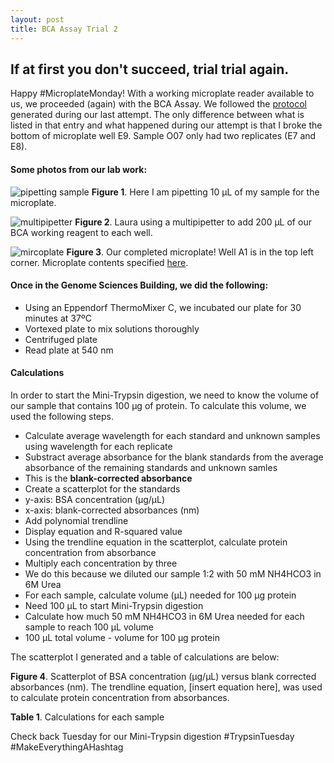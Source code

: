 ```yaml
---
layout: post
title: BCA Assay Trial 2
---
```


## If at first you don't succeed, trial trial again.

Happy #MicroplateMonday! With a working microplate reader available to us, we proceeded (again) with the BCA Assay. We followed the [protocol](https://yaaminiv.github.io/BCA-Assay-Trial-1/) generated during our last attempt. The only difference between what is listed in that entry and what happened during our attempt is that I broke the bottom of microplate well E9. Sample O07 only had two replicates (E7 and E8).

#### **Some photos from our lab work**:

![pipetting sample](https://raw.githubusercontent.com/yaaminiv/yaaminiv.github.io/master/images/pipettingsample.jpg)
**Figure 1**. Here I am pipetting 10 µL of my sample for the microplate.

![multipipetter](https://github.com/yaaminiv/yaaminiv.github.io/blob/master/images/multipipetting.jpg)
**Figure 2**. Laura using a multipipetter to add 200 µL of our BCA working reagent to each well.

![mircoplate](https://raw.githubusercontent.com/yaaminiv/yaaminiv.github.io/master/images/microplate.JPG)
**Figure 3**. Our completed microplate! Well A1 is in the top left corner. Microplate contents specified [here](https://yaaminiv.github.io/BCA-Assay-Trial-1/).

#### **Once in the Genome Sciences Building, we did the following**:
- Using an Eppendorf ThermoMixer C, we incubated our plate for 30 minutes at 37ºC
- Vortexed plate to mix solutions thoroughly
- Centrifuged plate
- Read plate at 540 nm

#### **Calculations**
In order to start the Mini-Trypsin digestion, we need to know the volume of our sample that contains 100 µg of protein. To calculate this volume, we used the following steps.

- Calculate average wavelength for each standard and unknown samples using wavelength for each replicate
- Substract average absorbance for the blank standards from the average absorbance of the remaining standards and unknown samles
 - This is the **blank-corrected absorbance**
- Create a scatterplot for the standards
 - y-axis: BSA concentration (µg/µL)
 - x-axis: blank-corrected absorbances (nm)
 - Add polynomial trendline
 - Display equation and R-squared value
- Using the trendline equation in the scatterplot, calculate protein concentration from absorbance
- Multiply each concentration by three
 - We do this because we diluted our sample 1:2 with 50 mM NH4HCO3 in 6M Urea
- For each sample, calculate volume (µL) needed for 100 µg protein
 - Need 100 µL to start Mini-Trypsin digestion
 - Calculate how much 50 mM NH4HCO3 in 6M Urea needed for each sample to reach 100 µL volume
  - 100 µL total volume - volume for 100 µg protein

The scatterplot I generated and a table of calculations are below:

**Figure 4**. Scatterplot of BSA concentration (µg/µL) versus blank corrected absorbances (nm). The trendline equation, [insert equation here], was used to calculate protein concentration from absorbances.

**Table 1**. Calculations for each sample

Check back Tuesday for our Mini-Trypsin digestion #TrypsinTuesday #MakeEverythingAHashtag
